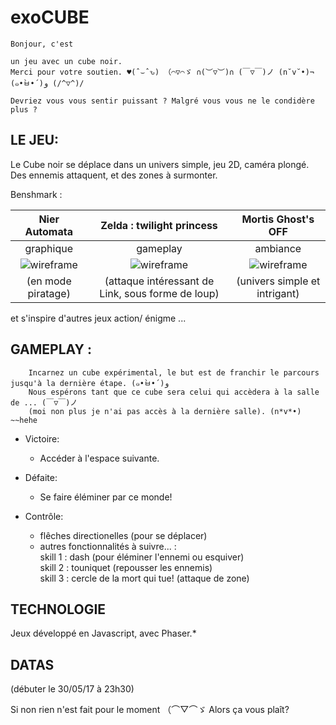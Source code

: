 # exoCUBE

    Bonjour, c'est     

    un jeu avec un cube noir.
    Merci pour votre soutien. ♥(ˆ⌣ˆԅ) （⌒▽⌒ゞ ∩(︶▽︶)∩ (￣▽￣)ノ (n˘v˘•)¬ (๑•̀ㅂ•́)و (/^▽^)/
    
    Devriez vous vous sentir puissant ? Malgré vous vous ne le condidère plus ?


## LE JEU:

   Le Cube noir se déplace dans un univers simple, jeu 2D, caméra plongé. Des ennemis attaquent, et des zones à surmonter.
 
 Benshmark :
 
| Nier Automata | Zelda : twilight princess | Mortis Ghost's OFF |
|:-------------:|:-------------:|:--------:|
|  graphique | gameplay | ambiance |
| ![wireframe](https://preview.ibb.co/mdfm3F/Sans_titre20170529103047.png "wireframe 1")      |   ![wireframe](https://preview.ibb.co/gR8M3F/84_Zelda_Twilightprincessscreenshot006_1256563228.jpg "wireframe 1")    | ![wireframe](https://preview.ibb.co/hQatiF/2d1nvyh.png "wireframe 1") |
|  (en mode piratage) | (attaque intéressant de Link, sous forme de loup) | (univers simple et intrigant) |

et s'inspire d'autres jeux action/ énigme ...  

## GAMEPLAY :
    
        Incarnez un cube expérimental, le but est de franchir le parcours jusqu'à la dernière étape. (๑•̀ㅂ•́)و 
        Nous espérons tant que ce cube sera celui qui accèdera à la salle de ... (￣▽￣)ノ
        (moi non plus je n'ai pas accès à la dernière salle). (n*v*•) ~~hehe

* Victoire:<br/>
  * Accéder à l'espace suivante.
* Défaite:<br/>
  * Se faire éléminer par ce monde!
    
* Contrôle:<br/>
  * flêches directionelles (pour se déplacer)<br/>
  * autres fonctionnalités à suivre... :<br/>
    skill 1 : dash (pour éléminer l'ennemi ou esquiver)<br/>
    skill 2 : touniquet (repousser les ennemis)<br/>
    skill 3 : cercle de la mort qui tue! (attaque de zone)
   
## TECHNOLOGIE
  
Jeux développé en Javascript, avec Phaser.*

## DATAS 
(débuter le 30/05/17 à 23h30)

Si non rien n'est fait pour le moment （⌒▽⌒ゞ 
Alors ça vous plaît?
